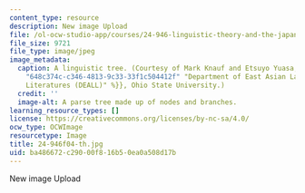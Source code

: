 ```yaml
---
content_type: resource
description: New image Upload
file: /ol-ocw-studio-app/courses/24-946-linguistic-theory-and-the-japanese-language-fall-2004/ba486672c29000f816b50ea0a508d17b_24-946f04-th.jpg
file_size: 9721
file_type: image/jpeg
image_metadata:
  caption: A linguistic tree. (Courtesy of Mark Knauf and Etsuyo Yuasa, {{% resource_link
    "648c374c-c346-4813-9c33-33f1c504412f" "Department of East Asian Languages and
    Literatures (DEALL)" %}}, Ohio State University.)
  credit: ''
  image-alt: A parse tree made up of nodes and branches.
learning_resource_types: []
license: https://creativecommons.org/licenses/by-nc-sa/4.0/
ocw_type: OCWImage
resourcetype: Image
title: 24-946f04-th.jpg
uid: ba486672-c290-00f8-16b5-0ea0a508d17b
---
```

New image Upload
